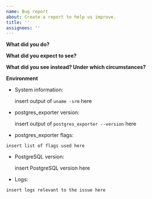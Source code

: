 ```yaml
---
name: Bug report
about: Create a report to help us improve.
title: ''
assignees: ''
---
```


<!--

    Please do *NOT* ask usage questions in Github issues.

    If your issue is not a feature request or bug report use our community support.

    https://prometheus.io/community/

-->

**What did you do?**

**What did you expect to see?**

**What did you see instead? Under which circumstances?**

**Environment**

* System information:

	insert output of `uname -srm` here

* postgres_exporter version:

	insert output of `postgres_exporter --version` here

* postgres_exporter flags:

```
insert list of flags used here
```

* PostgreSQL version:

	insert PostgreSQL version here

* Logs:
```
insert logs relevant to the issue here
```
